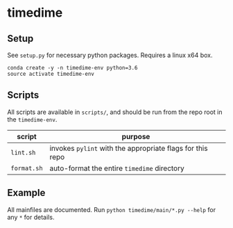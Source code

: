 # timedime

## Setup

See `setup.py` for necessary python packages. Requires a linux x64 box.

```
conda create -y -n timedime-env python=3.6
source activate timedime-env
```

## Scripts

All scripts are available in `scripts/`, and should be run from the repo root in the `timedime-env`.

| script | purpose |
| ------ | ------- |
| `lint.sh` | invokes `pylint` with the appropriate flags for this repo |
| `format.sh` | auto-format the entire `timedime` directory |

## Example

All mainfiles are documented. Run `python timedime/main/*.py --help` for any `*` for details.


